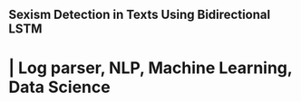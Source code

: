 ## Sexism Detection in Texts Using Bidirectional LSTM  
# | Log parser, NLP, Machine Learning, Data Science 
